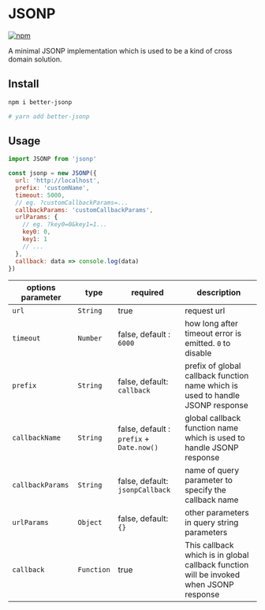 # JSONP

[![npm](https://img.shields.io/npm/v/better-jsonp.svg)](https://www.npmjs.com/package/better-jsonp)

A minimal JSONP implementation which is used to be a kind of cross domain solution.

## Install

```bash
npm i better-jsonp

# yarn add better-jsonp
```

## Usage

```js
import JSONP from 'jsonp'

const jsonp = new JSONP({
  url: 'http://localhost',
  prefix: 'customName',
  timeout: 5000,
  // eg. ?customCallbackParams=...
  callbackParams: 'customCallbackParams',
  urlParams: {
    // eg. ?key0=0&key1=1...
    key0: 0,
    key1: 1
    // ...
  },
  callback: data => console.log(data)
})
```

| options parameter | type | required | description |
| ----------------- | ---- | -------- | ----------- |
|   `url`  | `String` |           true           | request url |
| `timeout` | `Number` | false, default : `6000` | how long after timeout error is emitted. `0` to disable |
| `prefix` | `String` | false, default: `callback` | prefix of global callback function name which is used to handle JSONP response |
| `callbackName`  | `String` | false, default : `prefix` + `Date.now()` | global callback function name which is used to handle JSONP response |
| `callbackParams` | `String` | false, default: `jsonpCallback` | name of query parameter to specify the callback name |
| `urlParams` |  `Object`  | false, default: `{}` | other parameters in query string parameters |
|  `callback` | `Function` |          true        | This callback which is in global callback function will be invoked when JSONP response |
